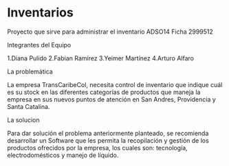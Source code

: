 # Inventarios
Proyecto que sirve para administrar el inventario ADSO14 Ficha 2999512


Integrantes del Equipo

1.Diana Pulido 2.Fabian Ramírez 3.Yeimer Martínez 4.Arturo Alfaro


La problemática

La empresa TransCaribeCol, necesita control de inventario que indique cuál es su stock en las diferentes categorías de productos que maneja la empresa en sus nuevos puntos de atención en San Andres, Providencia y Santa Catalina.

La solucion

Para dar solución el problema anteriormente planteado, se recomienda desarrollar un Software que les permita la recopilación y gestión de los productos ofrecidos por la empresa, los cuales son: tecnología, electrodomésticos y manejo de líquido.
